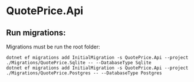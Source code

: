 # QuotePrice.Api

## Run migrations:
Migrations must be run the root folder:
```console
dotnet ef migrations add InitialMigration -s QuotePrice.Api --project ./Migrations/QuotePrice.Sqlite -- --DatabaseType Sqlite
dotnet ef migrations add InitialMigration -s QuotePrice.Api --project ./Migrations/QuotePrice.Postgres -- --DatabaseType Postgres
```